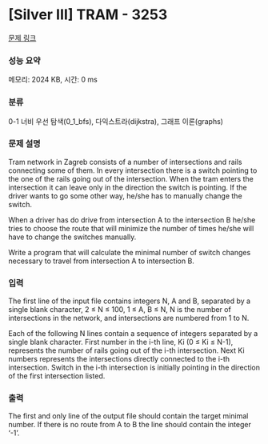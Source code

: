 # [Silver III] TRAM - 3253 

[문제 링크](https://www.acmicpc.net/problem/3253) 

### 성능 요약

메모리: 2024 KB, 시간: 0 ms

### 분류

0-1 너비 우선 탐색(0_1_bfs), 다익스트라(dijkstra), 그래프 이론(graphs)

### 문제 설명

<p>Tram network in Zagreb consists of a number of intersections and rails connecting some of them. In every intersection there is a switch pointing to the one of the rails going out of the intersection. When the tram enters the intersection it can leave only in the direction the switch is pointing. If the driver wants to go some other way, he/she has to manually change the switch.</p>

<p>When a driver has do drive from intersection A to the intersection B he/she tries to choose the route that will minimize the number of times he/she will have to change the switches manually.</p>

<p>Write a program that will calculate the minimal number of switch changes necessary to travel from intersection A to intersection B.</p>

### 입력 

 <p>The first line of the input file contains integers N, A and B, separated by a single blank character, 2 ≤ N ≤ 100, 1 ≤ A, B ≤ N, N is the number of intersections in the network, and intersections are numbered from 1 to N.</p>

<p>Each of the following N lines contain a sequence of integers separated by a single blank character. First number in the i-th line, Ki (0 ≤ Ki ≤ N-1), represents the number of rails going out of the i-th intersection. Next Ki numbers represents the intersections directly connected to the i-th intersection. Switch in the i-th intersection is initially pointing in the direction of the first intersection listed.</p>

### 출력 

 <p>The first and only line of the output file should contain the target minimal number. If there is no route from A to B the line should contain the integer ‘-1’.</p>

